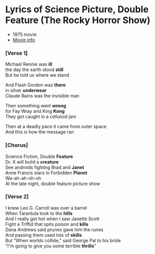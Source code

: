 # Lyrics of Science Picture, Double Feature (The Rocky Horror Show)

+ 1975 movie
+ [Movie info](https://www.imdb.com/title/tt0073629/)

### [Verse 1]
Michael Rennie was **ill**   
the day the earth stood **still**   
But he told us where we stand   

And Flash Gordon was **there**    
in silver **underwear**   
Claude Rains was the invisible man   

Then something went **wrong**    
for Fay Wray and King **Kong**   
They got caught in a celluloid jam   

Then at a deadly pace it came from outer space   
And this is how the message ran   

### [Chorus]
Science Fiction, Double **Feature**   
Dr. X will build a **creature**   
See androids fighting Brad and **Janet**   
Anne Francis stars in Forbidden **Planet**   
Wa-ah-ah-oh-oh   
At the late night, double feature picture show   

### [Verse 2]
I knew Leo G. Carroll was over a barrel   
When Tarantula took to the **hills**   
And I really got hot when I saw Janette Scott   
Fight a Triffid that spits poison and **kills**   
Dana Andrews said prunes gave him the runes   
And passing them used lots of **skills**   
But "When worlds collide," said George Pal to his bride   
"I'm going to give you some terrible **thrills**"   
